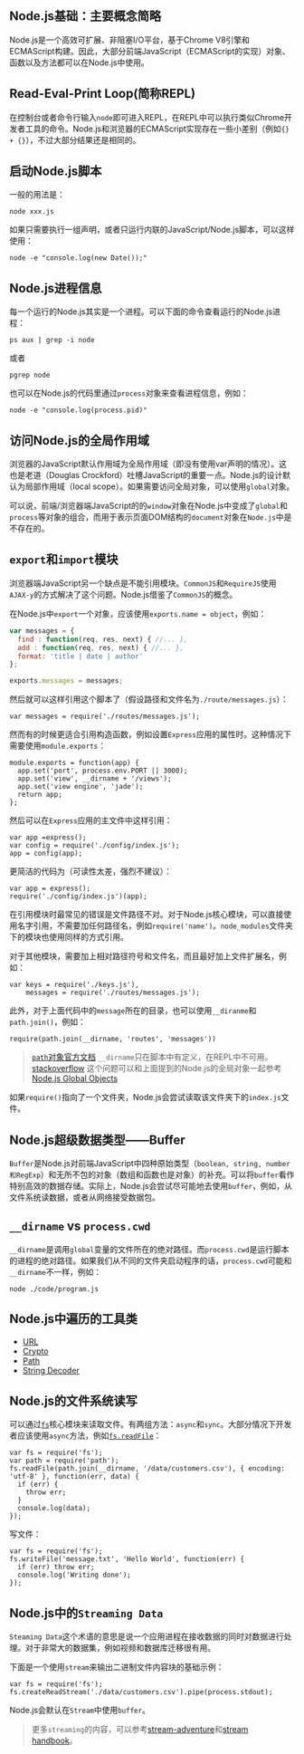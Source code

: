 Node.js基础：主要概念简略----Node.js是一个高效可扩展、非阻塞I/O平台，基于Chrome V8引擎和ECMAScript构建。因此，大部分前端JavaScript（ECMAScript的实现）对象、函数以及方法都可以在Node.js中使用。## Read-Eval-Print Loop(简称REPL)在控制台或者命令行输入`node`即可进入REPL，在REPL中可以执行类似Chrome开发者工具的命令。Node.js和浏览器的ECMAScript实现存在一些小差别（例如`{} + {}`），不过大部分结果还是相同的。## 启动Node.js脚本一般的用法是：`node xxx.js`如果只需要执行一组声明，或者只运行内联的JavaScript/Node.js脚本，可以这样使用：```node -e "console.log(new Date());"```## Node.js进程信息每一个运行的Node.js其实是一个进程。可以下面的命令查看运行的Node.js进程：```ps aux | grep -i node```或者```pgrep node```也可以在Node.js的代码里通过`process`对象来查看进程信息，例如：```node -e "console.log(process.pid)"```## 访问Node.js的全局作用域浏览器的JavaScript默认作用域为全局作用域（即没有使用var声明的情况）。这也是老道（Douglas Crockford）吐槽JavaScript的重要一点。Node.js的设计默认为局部作用域（local scope）。如果需要访问全局对象，可以使用`global`对象。可以说，前端/浏览器端JavaScript的的`window`对象在Node.js中变成了`global`和`process`等对象的组合，而用于表示页面DOM结构的`document`对象在`Node.js`中是不存在的。## `export`和`import`模块浏览器端JavaScript另一个缺点是不能引用模块。`CommonJS`和`RequireJS`使用`AJAX-y`的方式解决了这个问题。Node.js借鉴了`CommonJS`的概念。在Node.js中`export`一个对象，应该使用`exports.name = object`，例如：```javascriptvar messages = {  find : function(req, res, next) { //... },  add : function(req, res, next) { //... },  format: 'title | date | author'};exports.messages = messages;```然后就可以这样引用这个脚本了（假设路径和文件名为`./route/messages.js`）：```var messages = require('./routes/messages.js');```然而有的时候更适合引用构造函数，例如设置`Express`应用的属性时。这种情况下需要使用`module.exports`：```module.exports = function(app) {  app.set('port', process.env.PORT || 3000);  app.set('view', __dirname + '/views');  app.set('view engine', 'jade');  return app;};```然后可以在`Express`应用的主文件中这样引用：```var app =express();var config = require('./config/index.js');app = config(app);```更简洁的代码为（可读性太差，强烈不建议）：```var app = express();require('./config/index.js')(app);```在引用模块时最常见的错误是文件路径不对。对于Node.js核心模块，可以直接使用名字引用，不需要加任何路径名，例如`require('name')`。`node_modules`文件夹下的模块也使用同样的方式引用。对于其他模块，需要加上相对路径符号和文件名，而且最好加上文件扩展名，例如：```var keys = require('./keys.js'),    messages = require('./routes/messages.js');```此外，对于上面代码中的`message`所在的目录，也可以使用`__diranme`和`path.join()`，例如：```require(path.join(__dirname, 'routes', 'messages'))```> [`path`对象官方文档](http://nodejs.org/api/path.html)> `__dirname`只在脚本中有定义，在REPL中不可用。[stackoverflow](http://stackoverflow.com/questions/8817423/node-dirname-not-defined)> 这个问题可以和上面提到的Node.js的全局对象一起参考[Node.js Global Objects](http://nodejs.org/docs/latest/api/globals.html)如果`require()`指向了一个文件夹，Node.js会尝试读取该文件夹下的`index.js`文件。## Node.js超级数据类型——Buffer`Buffer`是Node.js对前端JavaScript中四种原始类型（`boolean, string, number和RegExp`）和无所不包的对象（数组和函数也是对象）的补充。可以将`buffer`看作特别高效的数据存储。实际上，Node.js会尝试尽可能地去使用`buffer`，例如，从文件系统读数据，或者从网络接受数据包。## `__dirname` vs `process.cwd``__dirname`是调用`global`变量的文件所在的绝对路径。而`process.cwd`是运行脚本的进程的绝对路径。如果我们从不同的文件夹启动程序的话，`process.cwd`可能和`__dirname`不一样，例如：```node ./code/program.js```## Node.js中遍历的工具类* [URL](http://nodejs.org/api/url.html)* [Crypto](http://nodejs.org/api/crypto.html)* [Path](http://nodejs.org/api/path.html)* [String Decoder](http://nodejs.org/api/string_decoder.html)## Node.js的文件系统读写可以通过[`fs`](http://nodejs.org/api/fs.html)核心模块来读取文件。有两组方法：`async`和`sync`。大部分情况下开发者应该使用`async`方法，例如[`fs.readFile`](http://nodejs.org/api/fs.html#fs_fs_readfile_filename_options_callback)：```var fs = require('fs');var path = require('path');fs.readFile(path.join(__dirname, '/data/customers.csv'), { encoding: 'utf-8' }, function(err, data) {  if (err) {    throw err;  }  console.log(data);});```写文件：```var fs = require('fs');fs.writeFile('message.txt', 'Hello World', function(err) {  if (err) throw err;  console.log('Writing done');});```## Node.js中的`Streaming Data``Steaming Data`这个术语的意思是说一个应用进程在接收数据的同时对数据进行处理。对于非常大的数据集，例如视频和数据库迁移很有用。下面是一个使用`stream`来输出二进制文件内容块的基础示例：```var fs = require('fs');fs.createReadStream('./data/customers.csv').pipe(process.stdout);```Node.js会默认在`Stream`中使用`buffer`。> 更多`streaming`的内容，可以参考[stream-adventure](http://npmjs.org/stream-adventure)和[stream handbook](https://github.com/substack/stream-handbook)。